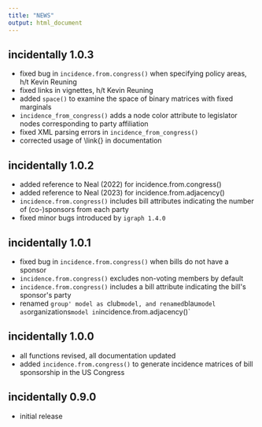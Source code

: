 ```yaml
---
title: "NEWS"
output: html_document
---
```


## incidentally 1.0.3

* fixed bug in `incidence.from.congress()` when specifying policy areas, h/t Kevin Reuning 
* fixed links in vignettes, h/t Kevin Reuning 
* added `space()` to examine the space of binary matrices with fixed marginals
* `incidence_from_congress()` adds a node color attribute to legislator nodes corresponding to party affiliation
* fixed XML parsing errors in `incidence_from_congress()`
* corrected usage of \link{} in documentation

## incidentally 1.0.2

* added reference to Neal (2022) for incidence.from.congress()
* added reference to Neal (2023) for incidence.from.adjacency()
* `incidence.from.congress()` includes bill attributes indicating the number of (co-)sponsors from each party
* fixed minor bugs introduced by `igraph 1.4.0`

## incidentally 1.0.1

* fixed bug in `incidence.from.congress()` when bills do not have a sponsor
* `incidence.from.congress()` excludes non-voting members by default
* `incidence.from.congress()` includes a bill attribute indicating the bill's sponsor's party
* renamed `group' model as `club` model, and renamed `blau` model as `organizations` model in `incidence.from.adjacency()`

## incidentally 1.0.0

* all functions revised, all documentation updated
* added `incidence.from.congress()` to generate incidence matrices of bill sponsorship in the US Congress

## incidentally 0.9.0

* initial release